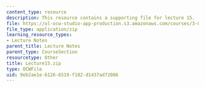 ```yaml
---
content_type: resource
description: This resource contains a supporting file for lecture 15.
file: https://ol-ocw-studio-app-production.s3.amazonaws.com/courses/3-016-mathematics-for-materials-scientists-and-engineers-fall-2005/9eb2ae1e61266519f182d1437ad72086_Lecture15.zip
file_type: application/zip
learning_resource_types:
- Lecture Notes
parent_title: Lecture Notes
parent_type: CourseSection
resourcetype: Other
title: Lecture15.zip
type: OCWFile
uid: 9eb2ae1e-6126-6519-f182-d1437ad72086
---
```

